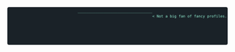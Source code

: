 <a href="https://github.com/EterDelta/EterDelta">
    <img alt="An amazing, stunning piece of ASCII art" src="https://raw.githubusercontent.com/EterDelta/EterDelta/main/art.svg">
</a>